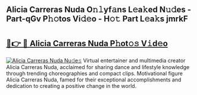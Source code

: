 ## Alicia Carreras Nuda O𝚗𝚕yf𝚊ns L𝚎a𝚔ed N𝚞𝚍es - Part-qGv P𝚑𝚘tos Vi𝚍𝚎o - H𝚘𝚝 Part L𝚎a𝚔s jmrkF

# <h2><a href="http://kf5vco6.oniu.top/?m=Alicia+Carreras+Nuda">🔗👉 🔴 Alicia Carreras Nuda P𝚑ot𝚘𝚜 V𝚒d𝚎o</a></h2>

[![Alicia Carreras Nuda Nu𝚍e𝚜](https://i.imgur.com/0qMVB7G.gif)](http://kf5vco6.oniu.top/?m=Alicia+Carreras+Nuda)
Virtual entertainer and multimedia creator Alicia Carreras Nuda, acclaimed for sharing dance and lifestyle knowledge through trending choreographies and compact clips. Motivational figure Alicia Carreras Nuda, famed for their exceptional accomplishments and dedication to creating a positive change in the world.  
